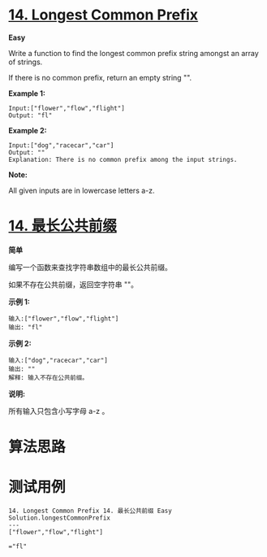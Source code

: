 # [14. Longest Common Prefix][enTitle]

**Easy**

Write a function to find the longest common prefix string amongst an array of strings.

If there is no common prefix, return an empty string "".

**Example 1:** 

```
Input:["flower","flow","flight"]
Output: "fl"

```

**Example 2:** 

```
Input:["dog","racecar","car"]
Output: ""
Explanation: There is no common prefix among the input strings.

```

**Note:** 

All given inputs are in lowercase letters a-z.
# [14. 最长公共前缀][cnTitle]

**简单**

编写一个函数来查找字符串数组中的最长公共前缀。

如果不存在公共前缀，返回空字符串 ""。

**示例 1:** 

```
输入:["flower","flow","flight"]
输出: "fl"

```

**示例 2:** 

```
输入:["dog","racecar","car"]
输出: ""
解释: 输入不存在公共前缀。

```

**说明:** 

所有输入只包含小写字母 a-z 。


# 算法思路

# 测试用例
```
14. Longest Common Prefix 14. 最长公共前缀 Easy
Solution.longestCommonPrefix
---
["flower","flow","flight"]

="fl"
```

[enTitle]: https://leetcode.com/problems/longest-common-prefix/
[cnTitle]: https://leetcode-cn.com/problems/longest-common-prefix/


